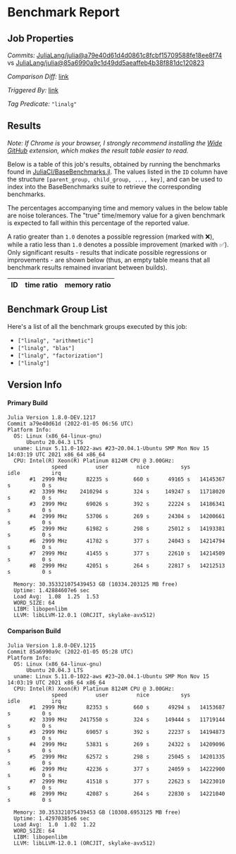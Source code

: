 # Benchmark Report

## Job Properties

*Commits:* [JuliaLang/julia@a79e40d61d4d0861c8fcbf15709588fe18ee8f74](https://github.com/JuliaLang/julia/commit/a79e40d61d4d0861c8fcbf15709588fe18ee8f74) vs [JuliaLang/julia@85a6990a9c1d49dd5aeaffeb4b38f881dc120823](https://github.com/JuliaLang/julia/commit/85a6990a9c1d49dd5aeaffeb4b38f881dc120823)

*Comparison Diff:* [link](https://github.com/JuliaLang/julia/compare/85a6990a9c1d49dd5aeaffeb4b38f881dc120823..a79e40d61d4d0861c8fcbf15709588fe18ee8f74)

*Triggered By:* [link](https://github.com/JuliaLang/julia/pull/43347#issuecomment-1005711138)

*Tag Predicate:* `"linalg"`

## Results

*Note: If Chrome is your browser, I strongly recommend installing the [Wide GitHub](https://chrome.google.com/webstore/detail/wide-github/kaalofacklcidaampbokdplbklpeldpj?hl=en)
extension, which makes the result table easier to read.*

Below is a table of this job's results, obtained by running the benchmarks found in
[JuliaCI/BaseBenchmarks.jl](https://github.com/JuliaCI/BaseBenchmarks.jl). The values
listed in the `ID` column have the structure `[parent_group, child_group, ..., key]`,
and can be used to index into the BaseBenchmarks suite to retrieve the corresponding
benchmarks.

The percentages accompanying time and memory values in the below table are noise tolerances. The "true"
time/memory value for a given benchmark is expected to fall within this percentage of the reported value.

A ratio greater than `1.0` denotes a possible regression (marked with :x:), while a ratio less
than `1.0` denotes a possible improvement (marked with :white_check_mark:). Only significant results - results
that indicate possible regressions or improvements - are shown below (thus, an empty table means that all
benchmark results remained invariant between builds).

| ID | time ratio | memory ratio |
|----|------------|--------------|

## Benchmark Group List

Here's a list of all the benchmark groups executed by this job:

- `["linalg", "arithmetic"]`
- `["linalg", "blas"]`
- `["linalg", "factorization"]`
- `["linalg"]`

## Version Info

#### Primary Build

```
Julia Version 1.8.0-DEV.1217
Commit a79e40d61d (2022-01-05 06:56 UTC)
Platform Info:
  OS: Linux (x86_64-linux-gnu)
      Ubuntu 20.04.3 LTS
  uname: Linux 5.11.0-1022-aws #23~20.04.1-Ubuntu SMP Mon Nov 15 14:03:19 UTC 2021 x86_64 x86_64
  CPU: Intel(R) Xeon(R) Platinum 8124M CPU @ 3.00GHz: 
              speed         user         nice          sys         idle          irq
       #1  2999 MHz      82235 s        660 s      49165 s   14145367 s          0 s
       #2  3399 MHz    2410294 s        324 s     149247 s   11718020 s          0 s
       #3  2999 MHz      69026 s        392 s      22224 s   14186341 s          0 s
       #4  2999 MHz      53706 s        269 s      24304 s   14200661 s          0 s
       #5  2999 MHz      61982 s        298 s      25012 s   14193381 s          0 s
       #6  2999 MHz      41782 s        377 s      24043 s   14214794 s          0 s
       #7  2999 MHz      41455 s        377 s      22610 s   14214509 s          0 s
       #8  2999 MHz      42051 s        264 s      22817 s   14212513 s          0 s
       
  Memory: 30.353321075439453 GB (10334.203125 MB free)
  Uptime: 1.42884607e6 sec
  Load Avg:  1.08  1.25  1.53
  WORD_SIZE: 64
  LIBM: libopenlibm
  LLVM: libLLVM-12.0.1 (ORCJIT, skylake-avx512)

```

#### Comparison Build

```
Julia Version 1.8.0-DEV.1215
Commit 85a6990a9c (2022-01-05 05:28 UTC)
Platform Info:
  OS: Linux (x86_64-linux-gnu)
      Ubuntu 20.04.3 LTS
  uname: Linux 5.11.0-1022-aws #23~20.04.1-Ubuntu SMP Mon Nov 15 14:03:19 UTC 2021 x86_64 x86_64
  CPU: Intel(R) Xeon(R) Platinum 8124M CPU @ 3.00GHz: 
              speed         user         nice          sys         idle          irq
       #1  2999 MHz      82353 s        660 s      49294 s   14153687 s          0 s
       #2  3399 MHz    2417550 s        324 s     149444 s   11719144 s          0 s
       #3  2999 MHz      69057 s        392 s      22237 s   14194873 s          0 s
       #4  2999 MHz      53831 s        269 s      24322 s   14209096 s          0 s
       #5  2999 MHz      62572 s        298 s      25045 s   14201335 s          0 s
       #6  2999 MHz      42236 s        377 s      24059 s   14222900 s          0 s
       #7  2999 MHz      41518 s        377 s      22623 s   14223010 s          0 s
       #8  2999 MHz      42087 s        264 s      22830 s   14221040 s          0 s
       
  Memory: 30.353321075439453 GB (10308.6953125 MB free)
  Uptime: 1.42970385e6 sec
  Load Avg:  1.0  1.02  1.22
  WORD_SIZE: 64
  LIBM: libopenlibm
  LLVM: libLLVM-12.0.1 (ORCJIT, skylake-avx512)

```
